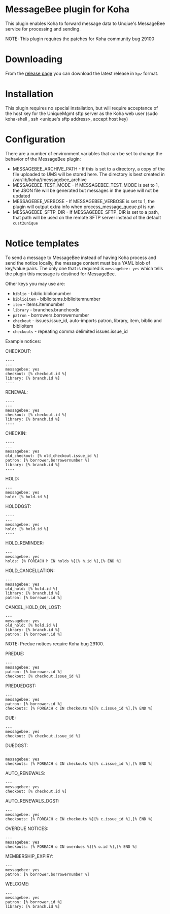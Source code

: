 # MessageBee plugin for Koha

This plugin enables Koha to forward message data to Unqiue's MessageBee service for processing and sending.

NOTE: This plugin requires the patches for Koha community bug 29100

# Downloading

From the [release page](https://github.com/bywatersolutions/koha-plugin-message-bee/releases) you can download the latest release in `kpz` format.

# Installation

This plugin requires no special installation, but will require acceptance of the host key for the UniqueMgmt sftp server as the Koha web user (sudo koha-shell <instance>, ssh <unique's sftp address>, accept host key)

# Configuration

There are a number of environment variables that can be set to change the behavior of the MessageBee plugin:
* MESSAGEBEE_ARCHIVE_PATH - If this is set to a directory, a copy of the file uploaded to UMS will be stored here. The directory is best created in /var/lib/koha/<instance>/messagebee_archive
* MESSAGEBEE_TEST_MODE - If MESSAGEBEE_TEST_MODE is set to 1, the JSON file will be generated but messages in the queue will not be updated
* MESSAGEBEE_VERBOSE - If MESSAGEBEE_VERBOSE is set to 1, the plugin will output extra info when process_message_queue.pl is run
* MESSAGEBEE_SFTP_DIR - If MESSAGEBEE_SFTP_DIR is set to a path, that path will be used on the remote SFTP server instead of the default `cust2unique`



# Notice templates

To send a message to MessageBee instead of having Koha process and send the notice locally,
the message content must be a YAML blob of key/value pairs. The only one that is required
is `messagebee: yes` which tells the plugin this message is destined for MessageBee.

Other keys you may use are:
* `biblio` - biblio.biblionumber
* `biblioitem` - biblioitems.biblioitemnumber
* `item` - items.itemnumber
* `library` - branches.branchcode
* `patron` - borrowers.borrowernumber
* `checkout` - issues.issue_id, auto-imports patron, library, item, biblio and biblioitem
* `checkouts` - repeating comma delimited issues.issue_id

Example notices:

CHECKOUT:
```
----
---
messagebee: yes
checkout: [% checkout.id %]
library: [% branch.id %]
----
```

RENEWAL:
```
----
---
messagebee: yes
checkout: [% checkout.id %]
library: [% branch.id %]
----
```

CHECKIN:
```
----
---
messagebee: yes
old_checkout: [% old_checkout.issue_id %]
patron: [% borrower.borrowernumber %]
library: [% branch.id %]
----
```

HOLD:
```
---
messagebee: yes
hold: [% hold.id %]
```

HOLDDGST:
```
----
---
messagebee: yes
hold: [% hold.id %]
----
```

HOLD_REMINDER:
```
---
messagebee: yes
holds: [% FOREACH h IN holds %][% h.id %],[% END %]
```

HOLD_CANCELLATION:
```
---
messagebee: yes
old_hold: [% hold.id %]
library: [% branch.id %]
patron: [% borrower.id %]
```

CANCEL_HOLD_ON_LOST:
```
---
messagebee: yes
old_hold: [% hold.id %]
library: [% branch.id %]
patron: [% borrower.id %]
```

NOTE: Predue notices require Koha bug 29100.

PREDUE:
```
---
messagebee: yes
patron: [% borrower.id %]
checkout: [% checkout.issue_id %]
```

PREDUEDGST:
```
---
messagebee: yes
patron: [% borrower.id %]
checkouts: [% FOREACH c IN checkouts %][% c.issue_id %],[% END %]
```

DUE:
```
---
messagebee: yes
checkout: [% checkout.issue_id %]
```

DUEDGST:
```
---
messagebee: yes
checkouts: [% FOREACH c IN checkouts %][% c.issue_id %],[% END %]
```

AUTO_RENEWALS:
```
---
messagebee: yes
checkout: [% checkout.id %]
```

AUTO_RENEWALS_DGST:
```
---
messagebee: yes
checkouts: [% FOREACH c IN checkouts %][% c.issue_id %],[% END %]
```

OVERDUE NOTICES:
```
---
messagebee: yes
checkouts: [% FOREACH o IN overdues %][% o.id %],[% END %]
```

MEMBERSHIP_EXPIRY:
```
---
messagebee: yes
patron: [% borrower.borrowernumber %]
```

WELCOME:
```
---
messagebee: yes
patron: [% borrower.id %]
library: [% branch.id %]
```
